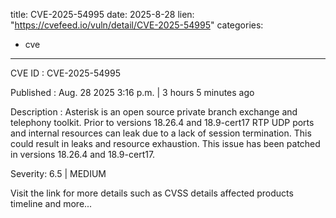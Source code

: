  
title: CVE-2025-54995
date: 2025-8-28
lien: "https://cvefeed.io/vuln/detail/CVE-2025-54995"
categories:
  - cve
---

CVE ID : CVE-2025-54995

Published :  Aug. 28
2025
3:16 p.m. | 3 hours
5 minutes ago

Description : Asterisk is an open source private branch exchange and telephony toolkit. Prior to versions 18.26.4 and 18.9-cert17
RTP UDP ports and internal resources can leak due to a lack of session termination. This could result in leaks and resource exhaustion. This issue has been patched in versions 18.26.4 and 18.9-cert17.

Severity: 6.5 | MEDIUM

Visit the link for more details
such as CVSS details
affected products
timeline
and more...
